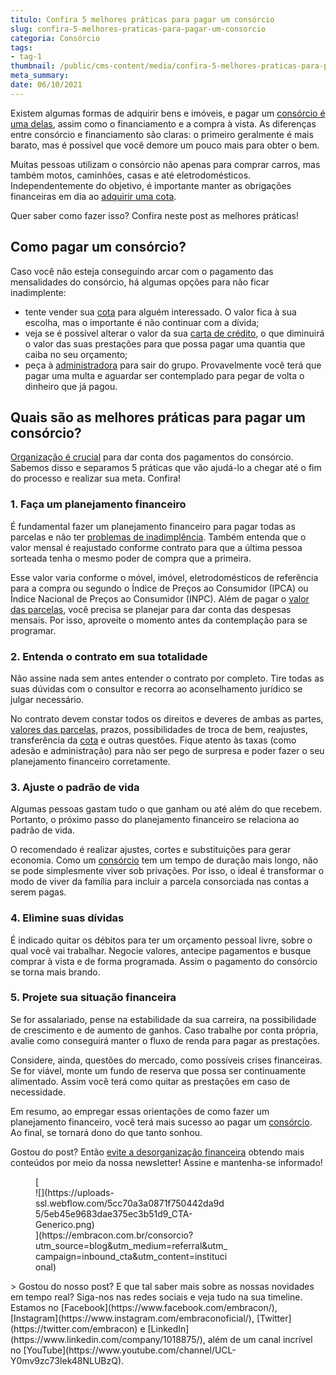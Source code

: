 ```yaml
---
titulo: Confira 5 melhores práticas para pagar um consórcio
slug: confira-5-melhores-praticas-para-pagar-um-consorcio
categoria: Consórcio
tags:
- tag-1
thumbnail: /public/cms-content/media/confira-5-melhores-praticas-para-pagar-um-consorcio.jpg
meta_summary: 
date: 06/10/2021
---
```

Existem algumas formas de adquirir bens e imóveis, e pagar um [consórcio é uma delas](https://www.embracon.com.br/consorcio-de-imoveis), assim como o financiamento e a compra à vista. As diferenças entre consórcio e financiamento são claras: o primeiro geralmente é mais barato, mas é possível que você demore um pouco mais para obter o bem.

Muitas pessoas utilizam o consórcio não apenas para comprar carros, mas também motos, caminhões, casas e até eletrodomésticos. Independentemente do objetivo, é importante manter as obrigações financeiras em dia ao [adquirir uma cota](https://www.embracon.com.br/conhecaoconsorcio/como-adquirir-uma-cota-de-consorcio).

Quer saber como fazer isso? Confira neste post as melhores práticas!

Como pagar um consórcio?
------------------------

Caso você não esteja conseguindo arcar com o pagamento das mensalidades do consórcio, há algumas opções para não ficar inadimplente:

- tente vender sua [cota](https://www.embracon.com.br/conhecaoconsorcio/o-que-e-a-cota-de-consorcio) para alguém interessado. O valor fica à sua escolha, mas o importante é não continuar com a dívida;
- veja se é possível alterar o valor da sua [carta de crédito](https://www.embracon.com.br/conhecaoconsorcio/o-que-e-carta-de-credito), o que diminuirá o valor das suas prestações para que possa pagar uma quantia que caiba no seu orçamento;
- peça à [administradora](https://www.embracon.com.br/blog/afinal-o-que-uma-administradora-de-consorcio-faz) para sair do grupo. Provavelmente você terá que pagar uma multa e aguardar ser contemplado para pegar de volta o dinheiro que já pagou.

Quais são as melhores práticas para pagar um consórcio?
-------------------------------------------------------

[Organização é crucial](https://www.embracon.com.br/blog/7-dicas-para-comecar-a-sua-organizacao-financeira) para dar conta dos pagamentos do consórcio. Sabemos disso e separamos 5 práticas que vão ajudá-lo a chegar até o fim do processo e realizar sua meta. Confira!

### 1. Faça um planejamento financeiro

É fundamental fazer um planejamento financeiro para pagar todas as parcelas e não ter [problemas de inadimplência](https://www.embracon.com.br/blog/o-que-acontece-se-houver-atraso-na-parcela-do-consorcio-entenda-aqui). Também entenda que o valor mensal é reajustado conforme contrato para que a última pessoa sorteada tenha o mesmo poder de compra que a primeira.

Esse valor varia conforme o móvel, imóvel, eletrodomésticos de referência para a compra ou segundo o Índice de Preços ao Consumidor (IPCA) ou Índice Nacional de Preços ao Consumidor (INPC). Além de pagar o [valor das parcelas](https://www.embracon.com.br/blog/como-calcular-as-parcelas-no-consorcio), você precisa se planejar para dar conta das despesas mensais. Por isso, aproveite o momento antes da contemplação para se programar.

### 2. Entenda o contrato em sua totalidade

Não assine nada sem antes entender o contrato por completo. Tire todas as suas dúvidas com o consultor e recorra ao aconselhamento jurídico se julgar necessário.

No contrato devem constar todos os direitos e deveres de ambas as partes, [valores das parcelas](https://www.embracon.com.br/blog/como-calcular-as-parcelas-no-consorcio), prazos, possibilidades de troca de bem, reajustes, transferência da [cota](https://www.embracon.com.br/conhecaoconsorcio/o-que-e-a-cota-de-consorcio) e outras questões. Fique atento às taxas (como adesão e administração) para não ser pego de surpresa e poder fazer o seu planejamento financeiro corretamente.

### 3. Ajuste o padrão de vida

Algumas pessoas gastam tudo o que ganham ou até além do que recebem. Portanto, o próximo passo do planejamento financeiro se relaciona ao padrão de vida.

O recomendado é realizar ajustes, cortes e substituições para gerar economia. Como um [consórcio](https://www.embracon.com.br/consorcio-de-imoveis) tem um tempo de duração mais longo, não se pode simplesmente viver sob privações. Por isso, o ideal é transformar o modo de viver da família para incluir a parcela consorciada nas contas a serem pagas.

### 4. Elimine suas dívidas

É indicado quitar os débitos para ter um orçamento pessoal livre, sobre o qual você vai trabalhar. Negocie valores, antecipe pagamentos e busque comprar à vista e de forma programada. Assim o pagamento do consórcio se torna mais brando.

### 5. Projete sua situação financeira

Se for assalariado, pense na estabilidade da sua carreira, na possibilidade de crescimento e de aumento de ganhos. Caso trabalhe por conta própria, avalie como conseguirá manter o fluxo de renda para pagar as prestações.

Considere, ainda, questões do mercado, como possíveis crises financeiras. Se for viável, monte um fundo de reserva que possa ser continuamente alimentado. Assim você terá como quitar as prestações em caso de necessidade.

Em resumo, ao empregar essas orientações de como fazer um planejamento financeiro, você terá mais sucesso ao pagar um [consórcio](https://www.embracon.com.br/consorcio-de-imoveis). Ao final, se tornará dono do que tanto sonhou.

Gostou do post? Então [evite a desorganização financeira](https://www.embracon.com.br/blog/7-dicas-para-comecar-a-sua-organizacao-financeira) obtendo mais conteúdos por meio da nossa newsletter! Assine e mantenha-se informado!

<figure class="w-richtext-figure-type-image w-richtext-align-center" style="max-width:310px">[<div>![](https://uploads-ssl.webflow.com/5cc70a3a0871f750442da9d5/5eb45e9683dae375ec3b51d9_CTA-Generico.png)</div>](https://embracon.com.br/consorcio?utm_source=blog&utm_medium=referral&utm_campaign=inbound_cta&utm_content=institucional)</figure>> Gostou do nosso post? E que tal saber mais sobre as nossas novidades em tempo real? Siga-nos nas redes sociais e veja tudo na sua timeline. Estamos no [Facebook](https://www.facebook.com/embracon/), [Instagram](https://www.instagram.com/embraconoficial/), [Twitter](https://twitter.com/embracon) e [LinkedIn](https://www.linkedin.com/company/1018875/), além de um canal incrível no [YouTube](https://www.youtube.com/channel/UCL-Y0mv9zc73Iek48NLUBzQ).

‍
